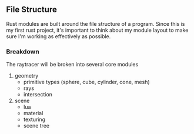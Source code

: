 ## File Structure
Rust modules are built around the file structure of a program. Since this is my first rust project, it's important to think about my
module layout to make sure I'm working as effectively as possible.

### Breakdown
The raytracer will be broken into several core modules

1. geometry
    - primitive types (sphere, cube, cylinder, cone, mesh)
    - rays
    - intersection
2. scene
    - lua
    - material
    - texturing
    - scene tree
